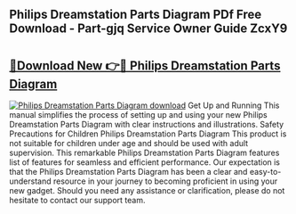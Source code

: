 ## Philips Dreamstation Parts Diagram PDf Free Download - Part-gjq Service Owner Guide ZcxY9

# <h2><a href="http://dfubvzr.blite.top/?on=Philips+Dreamstation+Parts+Diagram">🔗Download New 👉🔴 Philips Dreamstation Parts Diagram</a></h2>

[![Philips Dreamstation Parts Diagram download](https://i.imgur.com/lujVjoI.png)](http://dfubvzr.blite.top/?on=Philips+Dreamstation+Parts+Diagram)
Get Up and Running This manual simplifies the process of setting up and using your new Philips Dreamstation Parts Diagram with clear instructions and illustrations. Safety Precautions for Children Philips Dreamstation Parts Diagram This product is not suitable for children under age and should be used with adult supervision. This remarkable Philips Dreamstation Parts Diagram features list of features for seamless and efficient performance. Our expectation is that the Philips Dreamstation Parts Diagram has been a clear and easy-to-understand resource in your journey to becoming proficient in using your new gadget. Should you need any assistance or clarification, please do not hesitate to contact our support team.
